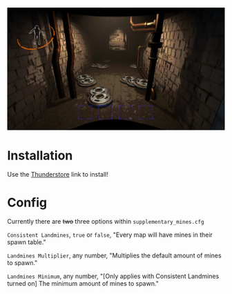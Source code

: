 ![Proof of it working...](proof.png)

# Installation

Use the [Thunderstore](https://thunderstore.io/c/lethal-company/p/GudBoiNero/SupplementaryMines/) link to install!

# Config

Currently there are ~~two~~ three options within `supplementary_mines.cfg`

`Consistent Landmines`, `true` or `false`, "Every map will have mines in their spawn table."

`Landmines Multiplier`, any number, "Multiplies the default amount of mines to spawn."

`Landmines Minimum`, any number, "[Only applies with Consistent Landmines turned on] The minimum amount of mines to spawn."

